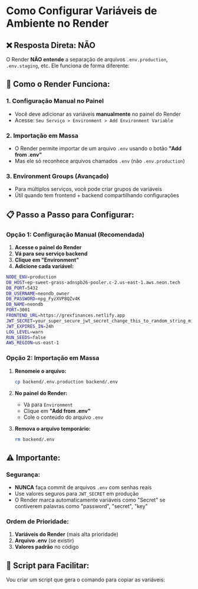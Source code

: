 # Como Configurar Variáveis de Ambiente no Render

## ❌ **Resposta Direta: NÃO**

O Render **NÃO entende** a separação de arquivos `.env.production`, `.env.staging`, etc. Ele funciona de forma diferente:

## 🔧 **Como o Render Funciona:**

### 1. **Configuração Manual no Painel**
- Você deve adicionar as variáveis **manualmente** no painel do Render
- Acesse: `Seu Serviço > Environment > Add Environment Variable`

### 2. **Importação em Massa**
- O Render permite importar de um arquivo `.env` usando o botão **"Add from .env"**
- Mas ele só reconhece arquivos chamados `.env` (não `.env.production`)

### 3. **Environment Groups** (Avançado)
- Para múltiplos serviços, você pode criar grupos de variáveis
- Útil quando tem frontend + backend compartilhando configurações

## 📋 **Passo a Passo para Configurar:**

### **Opção 1: Configuração Manual (Recomendada)**

1. **Acesse o painel do Render**
2. **Vá para seu serviço backend**
3. **Clique em "Environment"**
4. **Adicione cada variável:**

```bash
NODE_ENV=production
DB_HOST=ep-sweet-grass-adnspb26-pooler.c-2.us-east-1.aws.neon.tech
DB_PORT=5432
DB_USERNAME=neondb_owner
DB_PASSWORD=npg_FyzXVP8QZv4K
DB_NAME=neondb
PORT=3001
FRONTEND_URL=https://grexfinances.netlify.app
JWT_SECRET=your_super_secure_jwt_secret_change_this_to_random_string_min_32_chars
JWT_EXPIRES_IN=24h
LOG_LEVEL=warn
RUN_SEEDS=false
AWS_REGION=us-east-1
```

### **Opção 2: Importação em Massa**

1. **Renomeie o arquivo:**
   ```bash
   cp backend/.env.production backend/.env
   ```

2. **No painel do Render:**
   - Vá para `Environment`
   - Clique em **"Add from .env"**
   - Cole o conteúdo do arquivo `.env`

3. **Remova o arquivo temporário:**
   ```bash
   rm backend/.env
   ```

## ⚠️ **Importante:**

### **Segurança:**
- **NUNCA** faça commit de arquivos `.env` com senhas reais
- Use valores seguros para `JWT_SECRET` em produção
- O Render marca automaticamente variáveis como "Secret" se contiverem palavras como "password", "secret", "key"

### **Ordem de Prioridade:**
1. **Variáveis do Render** (mais alta prioridade)
2. **Arquivo .env** (se existir)
3. **Valores padrão** no código

## 🚀 **Script para Facilitar:**

Vou criar um script que gera o comando para copiar as variáveis:

